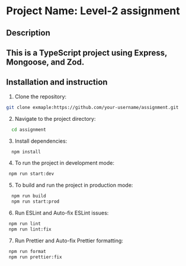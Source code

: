 # Project Name: Level-2 assignment

## Description

## This is a TypeScript project using Express, Mongoose, and Zod.

## Installation and instruction

1. Clone the repository:

```bash
git clone exmaple:https://github.com/your-username/assignment.git
```

2. Navigate to the project directory:

```bash
  cd assignment
```

3. Install dependencies:

```bash
  npm install
```

4. To run the project in development mode:

```bash
 npm run start:dev
```

5. To build and run the project in production mode:

```bash
  npm run build
  npm run start:prod
```

6. Run ESLint and Auto-fix ESLint issues:

```bash
 npm run lint
 npm run lint:fix
```

7. Run Prettier and Auto-fix Prettier formatting:

```bash
 npm run format
 npm run prettier:fix
```
